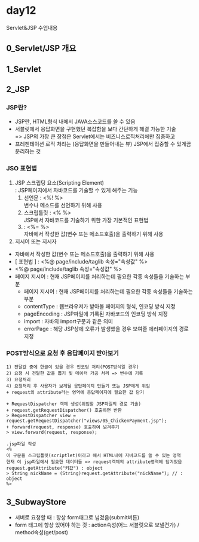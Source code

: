 # day12
Servlet&amp;JSP 수업내용

## 0_Servlet/JSP 개요
## 1_Servlet
## 2_JSP
### JSP란?
* JSP란, HTML형식 내에서 JAVA소스코드를 쓸 수 있음
* 서블릿에서 응답화면을 구현했던 복잡함을 보다 간단하게 해결 가능한 기술 <br>
=> JSP의 가장 큰 장점은 Servlet에서는 비즈니스로직처리에만 집중하고
* 프레젠테이션 로직 처리는 (응답화면을 만들어내는 뷰) JSP에서 집중할 수 있게끔 분리하는 것
### JSO 표현법
1. JSP 스크립팅 요소(Scripting Element) <br>
: JSP페이지에서 자바코드를 기술할 수 있게 해주는 기능
    1) 선언문 : &lt;%! %&gt; <br>
    변수나 메소드를 선언하기 위해 사용
    2) 스크립틀릿 : &lt;% %&gt; <br>
    JSP에서 자바코드를 기술하기 위한 가장 기본적인 표현법
    3) : &lt;%= %&gt; <br>
    자바에서 작성한 값(변수 또는 메소드호출)을 출력하기 위해 사용
2. 지시어 또는 지시자
* 자바에서 작성한 값(변수 또는 메소드호출)을 출력하기 위해 사용
* [ 표현법 ] : &lt;%@ page/include/taglib 속성="속성값" %&gt;
* &lt;%@ page/include/taglib 속성="속성값" %&gt;
* 페이지 지시어  : 현재 JSP페이지를 처리하는데 필요한 각종 속성들을 기술하는 부분
  + 페이지 지시어  : 현재 JSP페이지를 처리하는데 필요한 각종 속성들을 기술하는 부분
  + contentType : 웹브라우저가 받아볼 페이지의 형식, 인코딩 방식 지정
  + pageEncoding : JSP파일에 기록된 자바코드의 인코딩 방식 지정
  + import : 자바의 import구문과 같은 의미
  + errorPage : 해당 JSP상에 오류가 발생했을 경우 보여줄 에러페이지의 경로 지정

### POST방식으로 요청 후 응답페이지 받아보기
    1) 전달값 중에 한글이 있을 경우 인코딩 처리(POST방식일 경우)
    2) 요청 시 전달한 값을 뽑기 및 데이터 가공 처리 => 변수에 기록
    3) 요청처리
    4) 요청처리 후 사용자가 보게될 응답페이지 만들기 또는 JSP에게 위임
    + request의 attribute라는 영역에 응답페이지에 필요한 값 담기

    + RequestDispatcher 객체 생성(위임할 JSP파일의 경로 기술)
    + request.getRequestDispatcher() 호출하면 반환
    > RequestDispatcher view = request.getRequestDispatcher("views/05_ChickenPayment.jsp");
    + forward(request, response) 호출하여 넘겨주기
    > view.forward(request, response);
    
    .jsp파일 작성
    <%
    이 구문을 스크립틀릿(scriptlet)이라고 해서 HTML내에 자바코드를 쓸 수 있는 영역
    현재 이 jsp파일에서 필요한 데이터들 => request객체의 attribute영역에 담겨있음
    request.getAttribute("키값") : object
    > String nickName = (String)request.getAttribute("nickName"); // : object
    %>
## 3_SubwayStore
* 서버로 요청할 때 : 항상 form태그로 넘겼음(submit버튼)
* form 태그에 항상 있어야 하는 것 : action속성(어느 서블릿으로 보낼건가) / method속성(get/post)

